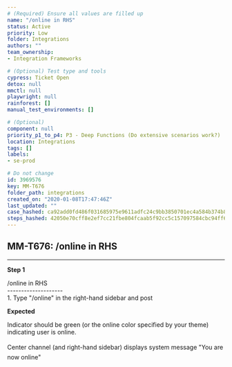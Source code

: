 ```yaml
---
# (Required) Ensure all values are filled up
name: "/online in RHS"
status: Active
priority: Low
folder: Integrations
authors: ""
team_ownership: 
- Integration Frameworks

# (Optional) Test type and tools
cypress: Ticket Open
detox: null
mmctl: null
playwright: null
rainforest: []
manual_test_environments: []

# (Optional)
component: null
priority_p1_to_p4: P3 - Deep Functions (Do extensive scenarios work?)
location: Integrations
tags: []
labels: 
- se-prod

# Do not change
id: 3969576
key: MM-T676
folder_path: integrations
created_on: "2020-01-08T17:47:46Z"
last_updated: ""
case_hashed: ca92add0fd486f031685975e9611adfc24c9bb3850701ec4a584b374b8dbcc741c360dbe37a013a30d152be2ff47f063
steps_hashed: 42050e70cff8e2ef7cc21fbe804fcaab5f92cc5c157097584cbc94ff66ead897e185741080e8a2111e43e69d64a90b84
---
```


## MM-T676: /online in RHS

---

**Step 1**

/online in RHS\
\--------------------\
1\. Type "/online" in the right-hand sidebar and post

**Expected**

Indicator should be green (or the online color specified by your theme) indicating user is online.\
\
Center channel (and right-hand sidebar) displays system message "You are now online"
